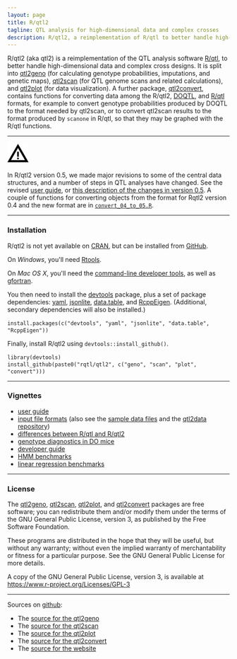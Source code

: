 ```yaml
---
layout: page
title: R/qtl2
tagline: QTL analysis for high-dimensional data and complex crosses
description: R/qtl2, a reimplementation of R/qtl to better handle high-dimensional data and complex cross designs
---
```


R/qtl2 (aka qtl2) is a reimplementation of the QTL analysis software
[R/qtl](http://www.rqtl.org), to better handle high-dimensional data
and complex cross designs.  It is split
into [qtl2geno](https://github.com/rqtl/qtl2geno) (for calculating
genotype probabilities, imputations, and genetic maps),
[qtl2scan](https://github.com/rqtl/qtl2scan) (for QTL genome scans and
related calculations), and
[qtl2plot](https://github.com/rqtl/qtl2plot) (for data visualization).
A further package, [qtl2convert](https://github.com/rqtl/qtl2convert),
contains functions for converting data among the R/qtl2,
[DOQTL](https://www.bioconductor.org/packages/release/bioc/html/DOQTL.html),
and [R/qtl](http://rqtl.org) formats, for example to convert genotype
probabilities produced by DOQTL to the format needed by qtl2scan, or
to convert qtl2scan results to the format produced by `scanone` in
R/qtl, so that they may be graphed with the R/qtl functions.

---

![Warning](assets/pics/warning_icon.png)

In R/qtl2 version 0.5, we made major revisions to some of the
central data structures, and a number of steps in QTL analyses have
changed. See the revised
[user guide](assets/vignettes/user_guide.html), or
[this description of the changes in version 0.5](assets/vignettes/version05_new.html).
A couple of functions for converting objects from the format for
Rqtl2 version 0.4 and the new format are in
[`convert_04_to_05.R`](assets/convert_04_to_05.R).

---

### Installation

R/qtl2 is not yet available on [CRAN](https://cran.r-project.org), but
can be installed from [GitHub](https://github.com/rqtl).

On _Windows_, you'll need [Rtools](https://cran.r-project.org/bin/windows/Rtools/).

On _Mac OS X_, you'll need the
[command-line developer tools](https://mac-how-to.gadgethacks.com/how-to/install-command-line-developer-tools-without-xcode-0168115/),
as well as [gfortran](https://cran.r-project.org/bin/macosx/tools/).

You then need to install the
[devtools](https://github.com/hadley/devtools) package, plus a set of
package dependencies: [yaml](https://cran.r-project.org/package=yaml),
[jsonlite](https://cran.r-project.org/package=jsonlite),
[data.table](https://cran.r-project.org/package=data.table),
and [RcppEigen](https://github.com/RcppCore/RcppEigen).
(Additional, secondary dependencies will also be installed.)

    install.packages(c("devtools", "yaml", "jsonlite", "data.table", "RcppEigen"))

Finally, install R/qtl2 using `devtools::install_github()`.

    library(devtools)
    install_github(paste0("rqtl/qtl2", c("geno", "scan", "plot", "convert")))

---


### Vignettes

- [user guide](assets/vignettes/user_guide.html)
- [input file formats](assets/vignettes/input_files.html)
  (also see the [sample data files](pages/sampledata.html) and the
  [qtl2data repository](https://github.com/rqtl/qtl2data))
- [differences between R/qtl and R/qtl2](assets/vignettes/rqtl_diff.html)
- [genotype diagnostics in DO mice](assets/vignettes/do_diagnostics.html)
- [developer guide](assets/vignettes/developer_guide.html)
- [HMM benchmarks](assets/vignettes/hmm_benchmarks.html)
- [linear regression benchmarks](assets/vignettes/linreg_benchmarks.html)

---

### License

The [qtl2geno](https://github.com/rqtl/qtl2geno),
[qtl2scan](https://github.com/rqtl/qtl2scan),
[qtl2plot](https://github.com/rqtl/qtl2plot), and
[qtl2convert](https://github.com/rqtl/qtl2convert)
packages are free
software; you can redistribute them and/or modify them under the terms
of the GNU General Public License, version 3, as published by the Free
Software Foundation.

These programs are distributed in the hope that they will be useful, but
without any warranty; without even the implied warranty of
merchantability or fitness for a particular purpose.  See the GNU
General Public License for more details.

A copy of the GNU General Public License, version 3, is available at
<https://www.r-project.org/Licenses/GPL-3>

---

Sources on [github](https://github.com):

- The [source for the qtl2geno](https://github.com/rqtl/qtl2geno)
- The [source for the qtl2scan](https://github.com/rqtl/qtl2scan)
- The [source for the qtl2plot](https://github.com/rqtl/qtl2plot)
- The [source for the qtl2convert](https://github.com/rqtl/qtl2convert)
- The [source for the website](https://github.com/kbroman/qtl2/tree/gh-pages)
